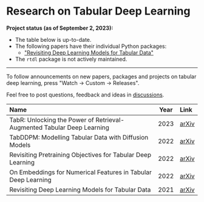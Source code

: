 # Research on Tabular Deep Learning

**Project status (as of September 2, 2023):**
- The table below is up-to-date.
- The following papers have their individual Python packages:
    - ["Revisiting Deep Learning Models for Tabular Data"](https://yandex-research.github.io/tabular-dl-revisiting-models)
- The `rtdl` package is not actively maintained.

---

To follow announcements on new papers, packages and projects on tabular deep learning, press "Watch -> Custom -> Releases".

Feel free to post questions, feedback and ideas in [discussions](https://github.com/Yura52/rtdl/discussions).

| Name                                                                   | Year  | Link                                      |
| :--------------------------------------------------------------------- | :---: | :---------------------------------------- |
| TabR: Unlocking the Power of Retrieval-Augmented Tabular Deep Learning | 2023  | [arXiv](https://arxiv.org/abs/2307.14338) |
| TabDDPM: Modelling Tabular Data with Diffusion Models                  | 2022  | [arXiv](https://arxiv.org/abs/2209.15421) |
| Revisiting Pretraining Objectives for Tabular Deep Learning            | 2022  | [arXiv](https://arxiv.org/abs/2207.03208) |
| On Embeddings for Numerical Features in Tabular Deep Learning          | 2022  | [arXiv](https://arxiv.org/abs/2203.05556) |
| Revisiting Deep Learning Models for Tabular Data                       | 2021  | [arXiv](https://arxiv.org/abs/2106.11959) |
